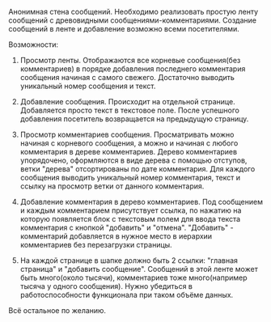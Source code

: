 
Анонимная стена сообщений.
Необходимо реализовать простую ленту сообщений с древовидными сообщениями-комментариями.
Создание сообщений в ленте и добавление возможно всеми посетителями.

Возможности:

1. Просмотр ленты.
Отображаются все корневые сообщения(без комментариев) в порядке добавления последнего комментария
сообщения начиная с самого свежего. Достаточно выводить уникальный номер сообщения и текст.

2. Добавление сообщения. Происходит на отдельной странице.
Добавляется просто текст в текстовое поле. После успешного добавления посетитель возвращается на
предыдущую страницу.

3. Просмотр комментариев сообщения. Просматривать можно начиная с корневого
сообщения, а можно и начиная с любого комментария в дереве комментариев. Дерево комментариев упорядочено,
оформляются в виде дерева с помощью отступов, ветки "дерева" отсортированы по дате комментария.
Для каждого сообщения выводить уникальный номер комментария, текст и ссылку на просмотр ветки от
данного комментария.

4. Добавление комментария в дерево комментариев. Под сообщением и каждым
комментарием присутствует ссылка, по нажатию на которую появляется блок с текстовым полем для
ввода текста комментария с кнопкой "добавить" и "отмена". "Добавить" - комментарий добавляется
в нужное место в иерархии комментариев без перезагрузки страницы.

5. На каждой странице в шапке должно быть 2 ссылки: "главная страница" и "добавить сообщение".
Сообщений в этой ленте может быть много(около тысячи), комментариев тоже много(например тысяча
у одного сообщения). Нужно убедиться в работоспособности функционала при таком объёме данных.


Всё остальное по желанию.
